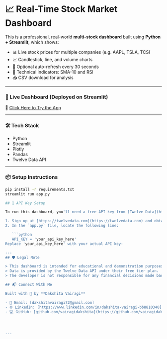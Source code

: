 # 📈 Real-Time Stock Market Dashboard

This is a professional, real-world **multi-stock dashboard** built using **Python + Streamlit**, which shows:

- 📊 Live stock prices for multiple companies (e.g. AAPL, TSLA, TCS)
- 📈 Candlestick, line, and volume charts
- 🔁 Optional auto-refresh every 30 seconds
- 📐 Technical indicators: SMA-10 and RSI
- 📥 CSV download for analysis

---

### 🚀 Live Dashboard (Deployed on Streamlit)

🔗 [Click Here to Try the App](https://your-streamlit-link-here)

---

### 🛠 Tech Stack

- Python
- Streamlit
- Plotly
- Pandas
- Twelve Data API

---

### 📦 Setup Instructions

```bash
pip install -r requirements.txt
streamlit run app.py

## 🔑 API Key Setup

To run this dashboard, you'll need a free API key from [Twelve Data](https://twelvedata.com/).

1. Sign up at [https://twelvedata.com](https://twelvedata.com) and obtain your API key.
2. In the `app.py` file, locate the following line:

   ```python
   API_KEY = 'your_api_key_here'
Replace 'your_api_key_here' with your actual API key:

---
## 🛡 Legal Note

> This dashboard is intended for educational and demonstration purposes only.
> Data is provided by the Twelve Data API under their free tier plan.
> The developer is not responsible for any financial decisions made based on this dashboard

## 📬 Connect With Me

Built with 💙 by **Dakshita Vairagi**

- 📧 Email: [dakshitavairagi72@gmail.com]
- 🌐 LinkedIn: [https://www.linkedin.com/in/dakshita-vairagi-bb8810340]
- 💻 GitHub: [github.com/vairagidakshita](https://github.com/vairagidakshita)




---

